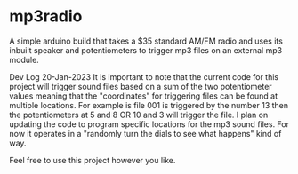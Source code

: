 # mp3radio
A simple arduino build that takes a $35 standard AM/FM radio and uses its inbuilt speaker and potentiometers to trigger mp3 files on an external mp3 module.

Dev Log 20-Jan-2023
It is important to note that the current code for this project will trigger sound files based on a sum of the two potentiometer values meaning that the "coordinates" for triggering files can be found at multiple locations. For example is file 001 is triggered by the number 13 then the potentiometers at 5 and 8 OR 10 and 3 will trigger the file. 
I plan on updating the code to program specific locations for the mp3 sound files. For now it operates in a "randomly turn the dials to see what happens" kind of way.

Feel free to use this project however you like.
